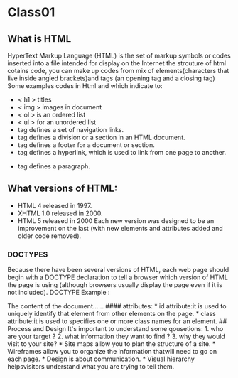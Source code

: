 # Class01
## What is HTML 
 HyperText Markup Language (HTML) is the set of markup symbols or codes inserted into a file intended for display on the Internet
the strcuture of html cotains code, you can make up codes from mix of elements(characters that live inside angled
brackets)and tags (an opening tag and a closing tag)
Some examples codes in Html and which indicate to:
* < h1 > titles
* < img > images in document
* < ol > is an ordered list
* < ul > for an unordered list
* <nav> tag defines a set of navigation links.
* <div> tag defines a division or a section in an HTML document.
* <footer> tag defines a footer for a document or section.
* <a> tag defines a hyperlink, which is used to link from one page to another.
*  <p> tag defines a paragraph.
## What versions of HTML:
* HTML 4 released in 1997.
* XHTML 1.0 released in 2000.
* HTML 5 released in 2000
Each new version was designed to be an improvement on the last (with new elements and attributes added and older code removed).
### DOCTYPES
Because there have been several versions of HTML, each web page should begin with a DOCTYPE declaration to tell a browser which version of HTML the page is using (although browsers usually display the page even if it is not included).
 DOCTYPE Example :
  <!DOCTYPE html>
<html>
<head>
<title>Title of the document</title>
</head>

<body>
The content of the document......
</body>

</html>
#### attributes:
* id attribute:it is used to uniquely identify that element from other elements on the page.
* class attribute:it is used to specifies one or more class names for an element.
## Process and Design
It's important to understand some qousetions:
 1. who are your target ?
 2. what information they want to find ?
 3. why they would visit to your site?
* Site maps allow you to plan the structure of a site.
* Wireframes allow you to organize the information thatwill need to go on each page.
* Design is about communication.
*  Visual hierarchy helpsvisitors understand what you are trying to tell them. 

